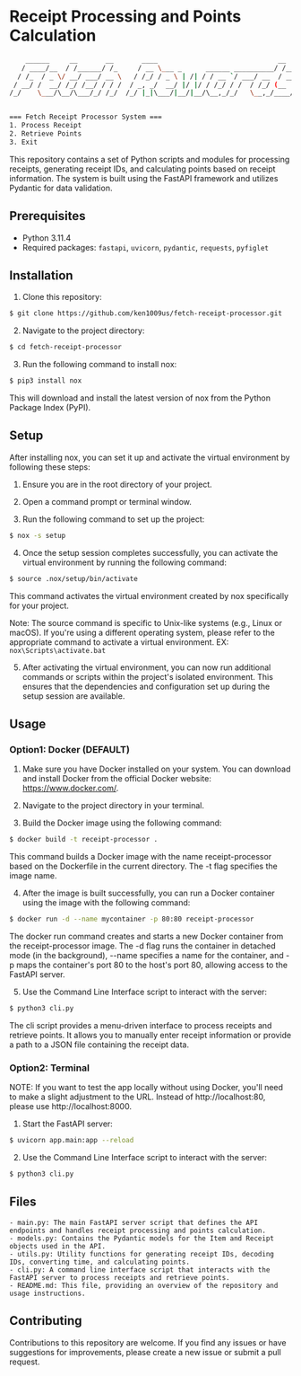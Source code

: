 # Receipt Processing and Points Calculation

```bash
    ______     __       __       ____                              __
   / ____/__  / /______/ /_     / __ \___ _      ______ __________/ /____
  / /_  / _ \/ __/ ___/ __ \   / /_/ / _ \ | /| / / __ `/ ___/ __  / ___/
 / __/ /  __/ /_/ /__/ / / /  / _, _/  __/ |/ |/ / /_/ / /  / /_/ (__  )
/_/    \___/\__/\___/_/ /_/  /_/ |_|\___/|__/|__/\__,_/_/   \__,_/____/


=== Fetch Receipt Processor System ===
1. Process Receipt
2. Retrieve Points
3. Exit
```

This repository contains a set of Python scripts and modules for processing receipts, generating receipt IDs, and calculating points based on receipt information. The system is built using the FastAPI framework and utilizes Pydantic for data validation.

## Prerequisites

- Python 3.11.4
- Required packages: `fastapi`, `uvicorn`, `pydantic`, `requests`, `pyfiglet`

## Installation

1. Clone this repository:

```bash
$ git clone https://github.com/ken1009us/fetch-receipt-processor.git
```

2. Navigate to the project directory:

```bash
$ cd fetch-receipt-processor
```

3. Run the following command to install nox:

```bash
$ pip3 install nox
```

This will download and install the latest version of nox from the Python Package Index (PyPI).

## Setup

After installing nox, you can set it up and activate the virtual environment by following these steps:

1. Ensure you are in the root directory of your project.

2. Open a command prompt or terminal window.

3. Run the following command to set up the project:

```bash
$ nox -s setup
```

4. Once the setup session completes successfully, you can activate the virtual environment by running the following command:

```bash
$ source .nox/setup/bin/activate
```

This command activates the virtual environment created by nox specifically for your project.

Note: The source command is specific to Unix-like systems (e.g., Linux or macOS). If you're using a different operating system, please refer to the appropriate command to activate a virtual environment. EX: `nox\Scripts\activate.bat`

5. After activating the virtual environment, you can now run additional commands or scripts within the project's isolated environment. This ensures that the dependencies and configuration set up during the setup session are available.

## Usage

### Option1: Docker (DEFAULT)

1. Make sure you have Docker installed on your system. You can download and install Docker from the official Docker website: https://www.docker.com/.

2. Navigate to the project directory in your terminal.

3. Build the Docker image using the following command:

```bash
$ docker build -t receipt-processor .
```

This command builds a Docker image with the name receipt-processor based on the Dockerfile in the current directory. The -t flag specifies the image name.

4. After the image is built successfully, you can run a Docker container using the image with the following command:

```bash
$ docker run -d --name mycontainer -p 80:80 receipt-processor
```

The docker run command creates and starts a new Docker container from the receipt-processor image. The -d flag runs the container in detached mode (in the background), --name specifies a name for the container, and -p maps the container's port 80 to the host's port 80, allowing access to the FastAPI server.

5. Use the Command Line Interface script to interact with the server:

```bash
$ python3 cli.py
```

The cli script provides a menu-driven interface to process receipts and retrieve points. It allows you to manually enter receipt information or provide a path to a JSON file containing the receipt data.

### Option2: Terminal

NOTE: If you want to test the app locally without using Docker, you'll need to make a slight adjustment to the URL. Instead of http://localhost:80, please use http://localhost:8000.

1. Start the FastAPI server:

```bash
$ uvicorn app.main:app --reload
```

2. Use the Command Line Interface script to interact with the server:

```bash
$ python3 cli.py
```

## Files

```
- main.py: The main FastAPI server script that defines the API endpoints and handles receipt processing and points calculation.
- models.py: Contains the Pydantic models for the Item and Receipt objects used in the API.
- utils.py: Utility functions for generating receipt IDs, decoding IDs, converting time, and calculating points.
- cli.py: A command line interface script that interacts with the FastAPI server to process receipts and retrieve points.
- README.md: This file, providing an overview of the repository and usage instructions.
```

## Contributing

Contributions to this repository are welcome. If you find any issues or have suggestions for improvements, please create a new issue or submit a pull request.

